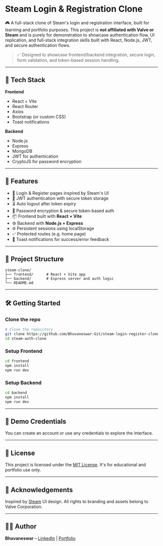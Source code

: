 # Steam Login & Registration Clone

🎮 A full-stack clone of Steam's login and registration interface, built for learning and portfolio purposes. This project is **not affiliated with Valve or Steam** and is purely for demonstration to showcase authentication flow, UI replication, and full-stack integration skills built with React, Node.js, JWT, and secure authentication flows.

> ✅ Designed to showcase frontend/backend integration, secure login, form validation, and token-based session handling.

---

## 🔧 Tech Stack

**Frontend**
- React + Vite
- React Router
- Axios
- Bootstrap (or custom CSS)
- Toast notifications

**Backend**
- Node.js
- Express
- MongoDB 
- JWT for authentication
- CryptoJS for password encryption

---

## 🚀 Features

- 🔐 Login & Register pages inspired by Steam's UI
- 🧠 JWT authentication with secure token storage
- ⏳ Auto logout after token expiry
- 🔐 Password encryption & secure token-based auth
- 📦 Frontend built with **React + Vite**
- ⚙️ Backend with **Node.js + Express**
- 🌐 Persistent sessions using localStorage
- ✅ Protected routes (e.g. home page)
- 🔔 Toast notifications for success/error feedback

---

## 📂 Project Structure
```
steam-clone/
├── frontend/      # React + Vite app
├── backend/       # Express server and auth logic
└── README.md
```
---

## 🛠️ Getting Started
### Clone the repo

```bash
# Clone the repository
git clone https://github.com/Bhuvaneswar-Git/steam-login-register-clone.git
cd steam-auth-clone
```

### Setup Frontend
```bash
cd frontend
npm install
npm run dev 
```

### Setup Backend
```bash
cd backend
npm install
npm run dev
```


---

## 🧪 Demo Credentials
You can create an account or use any credentials to explore the interface.

---

## 📄 License
This project is licensed under the [MIT License](LICENSE). It's for educational and portfolio use only.

---

## 🤝 Acknowledgements
Inspired by [Steam](https://store.steampowered.com/) UI design. All rights to branding and assets belong to Valve Corporation.

---

## 👨‍💻 Author
**Bhuvaneswar** – [LinkedIn](https://www.linkedin.com/in/bhuvaneswar-p) | [Portfolio](https://bhuvaneswar-portfolio.netlify.app/)


